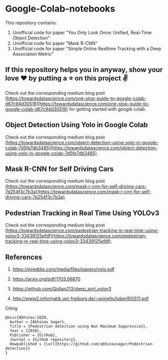 # Google-Colab-notebooks

This repository contains:

1. Unofficial code for paper "You Only Look Once: Unified, Real-Time Object Detection"
2. Unofficial code for paper "Mask R-CNN"
3. Unofficial code for paper "Simple Online Realtime Tracking with a Deep Association Metric"

## If this repository helps you in anyway, show your love :heart: by putting a :star: on this project :v:

Check out the corresponding medium blog post [https://towardsdatascience.com/one-stop-guide-to-google-colab-d67c94d30516](https://towardsdatascience.com/one-stop-guide-to-google-colab-d67c94d30516) for getting started with google colab.

## Object Detection Using Yolo in Google Colab

Check out the corresponding medium blog post [https://towardsdatascience.com/object-detection-using-yolo-in-google-colab-7d5fe7db3485](https://towardsdatascience.com/object-detection-using-yolo-in-google-colab-7d5fe7db3485).

## Mask R-CNN for Self Driving Cars

Check out the corresponding medium blog post [https://towardsdatascience.com/mask-r-cnn-for-self-driving-cars-7d254f3c7b3a](https://towardsdatascience.com/mask-r-cnn-for-self-driving-cars-7d254f3c7b3a).

## Pedestrian Tracking in Real Time Using YOLOv3

Check out the corresponding medium blog post [https://towardsdatascience.com/pedestrian-tracking-in-real-time-using-yolov3-33439125efdf](https://towardsdatascience.com/pedestrian-tracking-in-real-time-using-yolov3-33439125efdf).

## References

1. https://pjreddie.com/media/files/papers/yolo.pdf

2. https://arxiv.org/pdf/1703.06870

3. https://github.com/Qidian213/deep_sort_yolov3

4. http://www2.informatik.uni-freiburg.de/~spinello/luberIROS11.pdf

Citing

```
@misc{Abhinav:2020,
  Author = {Abhinav Sagar},
  Title = {Pedestrian detection using Non Maximum Suppression},
  Year = {2020},
  Publisher = {GitHub},
  Journal = {GitHub repository},
  Howpublished = {\url{https://github.com/abhinavsagar/Pedestrian-detection}}
}
```
